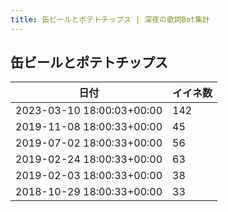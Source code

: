 ```yaml
---
title: 缶ビールとポテトチップス | 深夜の歌詞Bot集計
---
```

## 缶ビールとポテトチップス

|日付|イイネ数|
|-|-|
|2023-03-10 18:00:03+00:00|142|
|2019-11-08 18:00:33+00:00|45|
|2019-07-02 18:00:33+00:00|56|
|2019-02-24 18:00:33+00:00|63|
|2019-02-03 18:00:33+00:00|38|
|2018-10-29 18:00:33+00:00|33|
